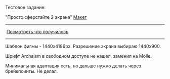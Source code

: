 Тестовое задание:

"Просто сферстайте 2 экрана" [Макет](https://www.figma.com/file/XoA7mepbyPRXRPfluBRMze/rcw-single_event_page?node-id=0%3A1)
___
 [Посмотреть что получилось](https://enz0g.github.io/Rubedite_test/)
___

Шаблон фигмы - 1440х4186px. Разрешение экрана выбираю 1440х900.

Шрифт Archaism в свободном доступе не нашел, заменил на Molle.

Минимальная адаптация есть, но дальше нужно делать через брейкпоинты. Не делал.
